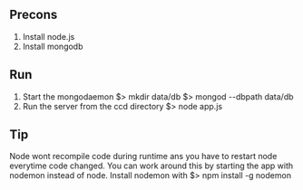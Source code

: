 Precons
-------

1. Install node.js
2. Install mongodb

Run
---
1. Start the mongodaemon
	$> mkdir data/db
	$> mongod --dbpath data/db
2. Run the server from the ccd directory
	$> node app.js

Tip
---
Node wont recompile code during runtime ans you have to restart node everytime code changed.
You can work around this by starting the app with nodemon instead of node.
Install nodemon with $> npm install -g nodemon
